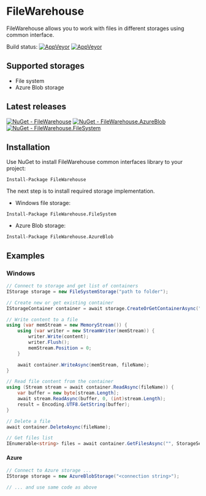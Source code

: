 # FileWarehouse
FileWarehouse allows you to work with files in different storages using common interface.

Build status: 
[![AppVeyor](https://ci.appveyor.com/api/projects/status/bbwsyoqaiy9gom22/branch/master?svg=true&passingText=branch:%20master%20-%20OK&failingText=branch:%20master%20-%20Failed&pendingText=branch:%20master%20-%20In%20progress)](https://ci.appveyor.com/project/VeselovAndrey/filewarehouse/branch/master)
[![AppVeyor](https://ci.appveyor.com/api/projects/status/bbwsyoqaiy9gom22/branch/dev?svg=true&passingText=branch:%20dev%20-%20OK&failingText=branch:%20dev%20-%20Failed&pendingText=branch:%20dev%20-%20In%20progress)](https://ci.appveyor.com/project/VeselovAndrey/filewarehouse/branch/dev)

## Supported storages

* File system
* Azure Blob storage

## Latest releases ##
[![NuGet - FileWarehouse](https://img.shields.io/nuget/v/FileWarehouse.svg?label=FileWarehouse&style=flat-square)](https://www.nuget.org/packages/FileWarehouse/)
[![NuGet - FileWarehouse.AzureBlob](https://img.shields.io/nuget/v/FileWarehouse.AzureBlob.svg?label=FileWarehouse.AzureBlob&style=flat-square)](https://www.nuget.org/packages/FileWarehouse.AzureBlob/)
[![NuGet - FileWarehouse.FileSystem](https://img.shields.io/nuget/v/FileWarehouse.FileSystem.svg?label=FileWarehouse.FileSystem&style=flat-square)](https://www.nuget.org/packages/FileWarehouse.FileSystem/)

## Installation

Use NuGet to install FileWarehouse common interfaces library to your project:
```
Install-Package FileWarehouse
```

The next step is to install required storage implementation. 
* Windows file storage:
```PS
Install-Package FileWarehouse.FileSystem
```
* Azure Blob storage:
```PS
Install-Package FileWarehouse.AzureBlob
```

## Examples

### Windows

```C#
// Connect to storage and get list of containers
IStorage storage = new FileSystemStorage("path to folder");

// Create new or get existing container
IStorageContainer container = await storage.CreateOrGetContainerAsync("MyContainer", ContainerPermission.Private, failIfExists: false);

// Write content to a file
using (var memStream = new MemoryStream()) {
    using (var writer = new StreamWriter(memStream)) {
        writer.Write(content);
        writer.Flush();
        memStream.Position = 0;
    }

    await container.WriteAsync(memStream, fileName);
}

// Read file content from the container
using (Stream stream = await container.ReadAsync(fileName)) {
    var buffer = new byte[stream.Length];
    await stream.ReadAsync(buffer, 0, (int)stream.Length);
    result = Encoding.UTF8.GetString(buffer);
}

// Delete a file
await container.DeleteAsync(fileName);

// Get files list
IEnumerable<string> files = await container.GetFilesAsync("", StorageSearchOption.Default);
```

#### Azure
```C#
// Connect to Azure storage ...
IStorage storage = new AzureBlobStorage("<connection string>");

// ... and use same code as above
```